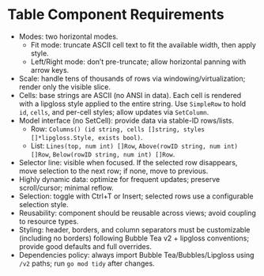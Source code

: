 # Table Component Requirements

- Modes: two horizontal modes.
  - Fit mode: truncate ASCII cell text to fit the available width, then apply style.
  - Left/Right mode: don’t pre-truncate; allow horizontal panning with arrow keys.
- Scale: handle tens of thousands of rows via windowing/virtualization; render only the visible slice.
- Cells: base strings are ASCII (no ANSI in data). Each cell is rendered with a lipgloss style applied to the entire string. Use `SimpleRow` to hold `id`, `cells`, and per-cell styles; allow updates via `SetColumn`.
- Model interface (no SetCell): provide data via stable-ID rows/lists.
  - Row: `Columns() (id string, cells []string, styles []*lipgloss.Style, exists bool)`.
  - List: `Lines(top, num int) []Row`, `Above(rowID string, num int) []Row`, `Below(rowID string, num int) []Row`.
- Selector line: visible when focused. If the selected row disappears, move selection to the next row; if none, move to previous.
- Highly dynamic data: optimize for frequent updates; preserve scroll/cursor; minimal reflow.
- Selection: toggle with Ctrl+T or Insert; selected rows use a configurable selection style.
- Reusability: component should be reusable across views; avoid coupling to resource types.
- Styling: header, borders, and column separators must be customizable (including no borders) following Bubble Tea v2 + lipgloss conventions; provide good defaults and full overrides.
- Dependencies policy: always import Bubble Tea/Bubbles/Lipgloss using `/v2` paths; run `go mod tidy` after changes.
